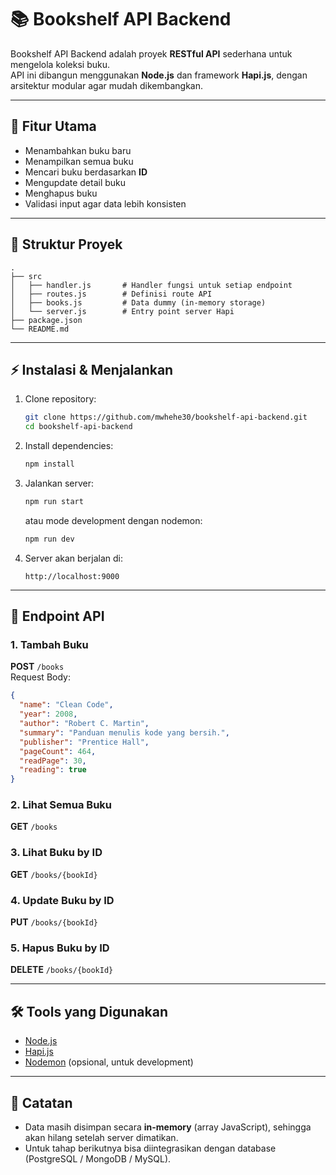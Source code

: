# 📚 Bookshelf API Backend

Bookshelf API Backend adalah proyek **RESTful API** sederhana untuk mengelola koleksi buku.  
API ini dibangun menggunakan **Node.js** dan framework **Hapi.js**, dengan arsitektur modular agar mudah dikembangkan.

---

## 🚀 Fitur Utama
- Menambahkan buku baru
- Menampilkan semua buku
- Mencari buku berdasarkan **ID**
- Mengupdate detail buku
- Menghapus buku
- Validasi input agar data lebih konsisten

---

## 📂 Struktur Proyek
```
.
├── src
│   ├── handler.js       # Handler fungsi untuk setiap endpoint
│   ├── routes.js        # Definisi route API
│   ├── books.js         # Data dummy (in-memory storage)
│   └── server.js        # Entry point server Hapi
├── package.json
└── README.md
```

---

## ⚡ Instalasi & Menjalankan
1. Clone repository:
   ```bash
   git clone https://github.com/mwhehe30/bookshelf-api-backend.git
   cd bookshelf-api-backend
   ```

2. Install dependencies:
   ```bash
   npm install
   ```

3. Jalankan server:
   ```bash
   npm run start
   ```
   atau mode development dengan nodemon:
   ```bash
   npm run dev
   ```

4. Server akan berjalan di:
   ```
   http://localhost:9000
   ```

---

## 🔗 Endpoint API

### 1. Tambah Buku
**POST** `/books`  
Request Body:
```json
{
  "name": "Clean Code",
  "year": 2008,
  "author": "Robert C. Martin",
  "summary": "Panduan menulis kode yang bersih.",
  "publisher": "Prentice Hall",
  "pageCount": 464,
  "readPage": 30,
  "reading": true
}
```

### 2. Lihat Semua Buku
**GET** `/books`

### 3. Lihat Buku by ID
**GET** `/books/{bookId}`

### 4. Update Buku by ID
**PUT** `/books/{bookId}`

### 5. Hapus Buku by ID
**DELETE** `/books/{bookId}`

---

## 🛠 Tools yang Digunakan
- [Node.js](https://nodejs.org/)
- [Hapi.js](https://hapi.dev/)
- [Nodemon](https://nodemon.io/) (opsional, untuk development)

---

## 📌 Catatan
- Data masih disimpan secara **in-memory** (array JavaScript), sehingga akan hilang setelah server dimatikan.  
- Untuk tahap berikutnya bisa diintegrasikan dengan database (PostgreSQL / MongoDB / MySQL).


